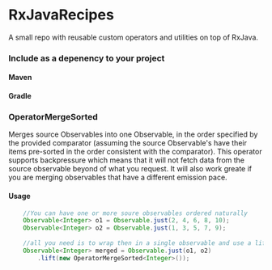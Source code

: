 # RxJavaRecipes

A small repo with reusable custom operators and utilities on top of RxJava.

### Include as a depenency to your project

#### Maven

#### Gradle

### OperatorMergeSorted

Merges source Observables into one Observable, in the order specified by the provided comparator (assuming the source Observable's have their items pre-sorted in the order consistent with the comparator). 
This operator supports backpressure which means that it will not fetch data from the source observable beyond of what you request. It will also work greate if you are merging observables that have a different emission pace.

#### Usage

```java
    //You can have one or more soure observables ordered naturally
    Observable<Integer> o1 = Observable.just(2, 4, 6, 8, 10);
    Observable<Integer> o2 = Observable.just(1, 3, 5, 7, 9);
    
    //all you need is to wrap then in a single observable and use a lift operator:
    Observable<Integer> merged = Observable.just(o1, o2)
        .lift(new OperatorMergeSorted<Integer>());
        
        
```
